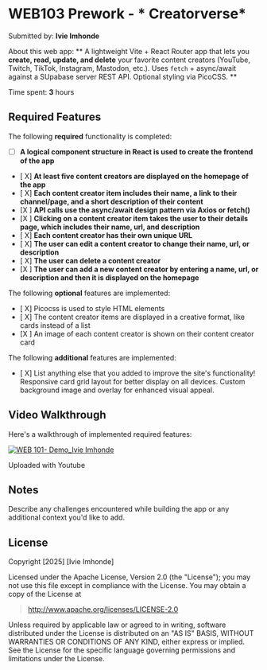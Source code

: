 # WEB103 Prework - * Creatorverse*

Submitted by: **Ivie Imhonde**

About this web app: ** A lightweight Vite + React Router app that lets you **create, read, update, and delete** your favorite content creators (YouTube, Twitch, TikTok, Instagram, Mastodon, etc.). Uses `fetch` + async/await against a SUpabase server REST API. Optional styling via PicoCSS.
**

Time spent: **3** hours

## Required Features

The following **required** functionality is completed:

<!--  Make sure to check off completed functionality below -->
- [ ] **A logical component structure in React is used to create the frontend of the app**
- [ X] **At least five content creators are displayed on the homepage of the app**
- [ X] **Each content creator item includes their name, a link to their channel/page, and a short description of their content**
- [X ] **API calls use the async/await design pattern via Axios or fetch()**
- [X ] **Clicking on a content creator item takes the user to their details page, which includes their name, url, and description**
- [ X] **Each content creator has their own unique URL**
- [ X] **The user can edit a content creator to change their name, url, or description**
- [ X] **The user can delete a content creator**
- [X ] **The user can add a new content creator by entering a name, url, or description and then it is displayed on the homepage**

The following **optional** features are implemented:

- [ X] Picocss is used to style HTML elements
- [ X] The content creator items are displayed in a creative format, like cards instead of a list
- [X ] An image of each content creator is shown on their content creator card

The following **additional** features are implemented:

* [ X] List anything else that you added to improve the site's functionality!
Responsive card grid layout for better display on all devices.
Custom background image and overlay for enhanced visual appeal.

## Video Walkthrough

Here's a walkthrough of implemented required features:

[![WEB 101- Demo_Ivie Imhonde](https://img.youtube.com/vi/muKpVkFASrE/0.jpg)](https://youtu.be/muKpVkFASrE "WEB 101- Demo_Ivie Imhonde")

Uploaded with Youtube


## Notes

Describe any challenges encountered while building the app or any additional context you'd like to add.

## License

Copyright [2025] [Ivie Imhonde]

Licensed under the Apache License, Version 2.0 (the "License"); you may not use this file except in compliance with the License. You may obtain a copy of the License at

> http://www.apache.org/licenses/LICENSE-2.0

Unless required by applicable law or agreed to in writing, software distributed under the License is distributed on an "AS IS" BASIS, WITHOUT WARRANTIES OR CONDITIONS OF ANY KIND, either express or implied. See the License for the specific language governing permissions and limitations under the License.
